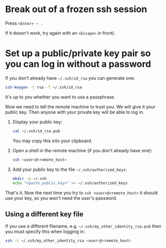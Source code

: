 # Break out of a frozen ssh session

Press `<Enter> ~ .`

If it doesn't work, try again with an `<Escape>` in front).

# Set up a public/private key pair so you can log in without a password

If you don't already have `~/.ssh/id_rsa` you can generate one:

```sh
ssh-keygen -t rsa -f ~/.ssh/id_rsa
```

It's up to you whether you want to use a passphrase.

Now we need to tell the remote machine to trust you.  We will give it your public key.  Then anyone with your private key will be able to log in.

1. Display your public key:

    ```sh
    cat ~/.ssh/id_rsa.pub
    ```

    You may copy this into your clipboard.

2. Open a shell in the remote machine (if you don't already have one):

    ```sh
    ssh <user>@<remote_host>
    ```

3. Add your public key to the file `~/.ssh/authorized_keys`:

    ```sh
    mkdir -p ~/.ssh
    echo "<paste_public_key>" >> ~/.ssh/authorized_keys
    ```

That's it.  Now the next time you try to `ssh <user>@<remote_host>` it should use your key, so you won't need the user's password.

## Using a different key file

If you use a different filename, e.g. `~/.ssh/my_other_identity_rsa.pub` then you must specify this when logging in:

```sh
ssh -i ~/.ssh/my_other_identity_rsa <user>@<remote_host>
```
